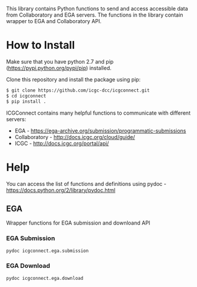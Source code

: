 
This library contains Python functions to send and access accessible data from Collaboratory and EGA servers. The functions in the library contain wrapper to EGA and Collaboratory API.

# How to Install

Make sure that you have python 2.7 and pip (https://pypi.python.org/pypi/pip) installed.

Clone this repository and install the package using pip:

```bash
$ git clone https://github.com/icgc-dcc/icgconnect.git
$ cd icgconnect
$ pip install .
```

ICGConnect contains many helpful functions to communicate with different servers:
* EGA - https://ega-archive.org/submission/programmatic-submissions
* Collaboratory - http://docs.icgc.org/cloud/guide/
* ICGC - http://docs.icgc.org/portal/api/

# Help
You can access the list of functions and definitions using pydoc - https://docs.python.org/2/library/pydoc.html
## EGA
Wrapper functions for EGA submission and downloand API
### EGA Submission
```bash
pydoc icgconnect.ega.submission
```
### EGA Download
```bash
pydoc icgconnect.ega.download
```
